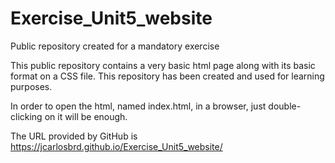# Exercise_Unit5_website
Public repository created for a mandatory exercise

This public repository contains a very basic html page along with its basic format on a CSS file. This repository has been created and used for learning purposes.

In order to open the html, named index.html, in a browser, just double-clicking on it will be enough.

The URL provided by GitHub is https://jcarlosbrd.github.io/Exercise_Unit5_website/
